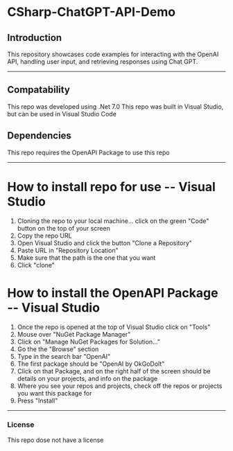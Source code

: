 # CSharp-ChatGPT-API-Demo

## Introduction
This repository showcases code examples for interacting with the OpenAI API, handling user input, and retrieving responses using Chat GPT.

---

## Compatability
This repo was developed using .Net 7.0
This repo was built in Visual Studio, but can be used in Visual Studio Code

## Dependencies
This repo requires the OpenAPI Package to use this repo

---

# How to install repo for use -- Visual Studio
  1. Cloning the repo to your local machine... click on the green "Code" button on the top of your screen
  2. Copy the repo URL
  3. Open Visual Studio and click the button "Clone a Repository"
  4. Paste URL in "Repository Location"
  5. Make sure that the path is the one that you want
  6. Click "clone"  

# How to install the OpenAPI Package -- Visual Studio
  1. Once the repo is opened at the top of Visual Studio click on "Tools"
  2. Mouse over "NuGet Package Manager"
  3. Click on "Manage NuGet Packages for Solution..."
  4. Go the the "Browse" section
  5. Type in the search bar "OpenAI"
  6. The first package should be "OpenAI by OkGoDolt"
  7. Click on that Package, and on the right half of the screen should be details on your projects, and info on the package
  8. Where you see your repos and projects, check off the repos or projects you want this package for
  9. Press "Install"
      
---

### License
This repo dose not have a license
